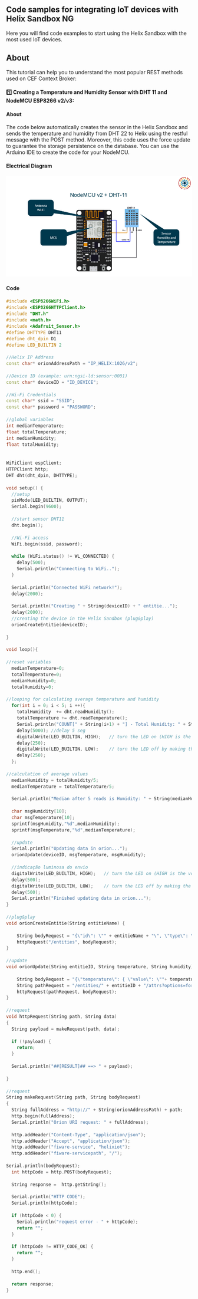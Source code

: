 ## Code samples for integrating IoT devices with Helix Sandbox NG

Here you will find code examples to start using the Helix Sandbox with the most used IoT devices.

## About

This tutorial can help you to understand the most popular REST methods used on CEF Context Broker:

#### :one: Creating a Temperature and Humidity Sensor with DHT 11 and NodeMCU ESP8266 v2/v3:

#### About

The code below automatically creates the sensor in the Helix Sandbox and sends the temperature and humidity from DHT 22 to Helix using the restful message with the POST method. Moreover, this code uses the force update to guarantee the storage persistence on the database. 
You can use the Arduino IDE to create the code for your NodeMCU.

#### Electrical Diagram

![](images/nodemcu_dht11_to_helix.PNG)

#### Code

```C++
#include <ESP8266WiFi.h> 
#include <ESP8266HTTPClient.h>
#include "DHT.h"
#include <math.h>
#include <Adafruit_Sensor.h>
#define DHTTYPE DHT11   
#define dht_dpin D1
#define LED_BUILTIN 2

//Helix IP Address 
const char* orionAddressPath = "IP_HELIX:1026/v2";

//Device ID (example: urn:ngsi-ld:sensor:0001) 
const char* deviceID = "ID_DEVICE";

//Wi-Fi Credentials
const char* ssid = "SSID"; 
const char* password = "PASSWORD";

//global variables
int medianTemperature;
float totalTemperature;
int medianHumidity;
float totalHumidity;

  
WiFiClient espClient;
HTTPClient http;
DHT dht(dht_dpin, DHTTYPE);

void setup() {
  //setup
  pinMode(LED_BUILTIN, OUTPUT);
  Serial.begin(9600);
  
  //start sensor DHT11
  dht.begin();
  
  //Wi-Fi access
  WiFi.begin(ssid, password);
  
  while (WiFi.status() != WL_CONNECTED) {
    delay(500);
    Serial.println("Connecting to WiFi..");
  }

  Serial.println("Connected WiFi network!");
  delay(2000);

  Serial.println("Creating " + String(deviceID) + " entitie...");
  delay(2000);
  //creating the device in the Helix Sandbox (plug&play) 
  orionCreateEntitie(deviceID);
  
}
 
void loop(){

//reset variables
  medianTemperature=0;
  totalTemperature=0;
  medianHumidity=0;
  totalHumidity=0;

//looping for calculating average temperature and humidity
  for(int i = 0; i < 5; i ++){
    totalHumidity  += dht.readHumidity();
    totalTemperature += dht.readTemperature(); 
    Serial.println("COUNT[" + String(i+1) + "] - Total Humidity: " + String(totalHumidity) + " Total Temperature: " + String(totalTemperature));
    delay(5000); //delay 5 seg
    digitalWrite(LED_BUILTIN, HIGH);   // turn the LED on (HIGH is the voltage level)
    delay(250);                       
    digitalWrite(LED_BUILTIN, LOW);    // turn the LED off by making the voltage LOW
    delay(250); 
  };

//calculation of average values
  medianHumidity = totalHumidity/5;
  medianTemperature = totalTemperature/5;
  
  Serial.println("Median after 5 reads is Humidity: " + String(medianHumidity) + " Temperature: " + String(medianTemperature));
  
  char msgHumidity[10];
  char msgTemperature[10]; 
  sprintf(msgHumidity,"%d",medianHumidity);
  sprintf(msgTemperature,"%d",medianTemperature);

  //update 
  Serial.println("Updating data in orion...");
  orionUpdate(deviceID, msgTemperature, msgHumidity);

  //indicação luminosa do envio
  digitalWrite(LED_BUILTIN, HIGH);   // turn the LED on (HIGH is the voltage level)
  delay(500);                       
  digitalWrite(LED_BUILTIN, LOW);    // turn the LED off by making the voltage LOW
  delay(500);                          
  Serial.println("Finished updating data in orion...");
}

//plug&play
void orionCreateEntitie(String entitieName) {

    String bodyRequest = "{\"id\": \"" + entitieName + "\", \"type\": \"sensor\", \"temperature\": { \"value\": \"0\", \"type\": \"integer\"},\"humidity\": { \"value\": \"0\", \"type\": \"integer\"}}";
    httpRequest("/entities", bodyRequest);
}

//update 
void orionUpdate(String entitieID, String temperature, String humidity){

    String bodyRequest = "{\"temperature\": { \"value\": \""+ temperature + "\", \"type\": \"integer\"}, \"humidity\": { \"value\": \""+ humidity +"\", \"type\": \"integer\"}}";
    String pathRequest = "/entities/" + entitieID + "/attrs?options=forcedUpdate";
    httpRequest(pathRequest, bodyRequest);
}

//request
void httpRequest(String path, String data)
{
  String payload = makeRequest(path, data);

  if (!payload) {
    return;
  }

  Serial.println("##[RESULT]## ==> " + payload);

}

//request
String makeRequest(String path, String bodyRequest)
{
  String fullAddress = "http://" + String(orionAddressPath) + path;
  http.begin(fullAddress);
  Serial.println("Orion URI request: " + fullAddress);

  http.addHeader("Content-Type", "application/json"); 
  http.addHeader("Accept", "application/json"); 
  http.addHeader("fiware-service", "helixiot"); 
  http.addHeader("fiware-servicepath", "/"); 

Serial.println(bodyRequest);
  int httpCode = http.POST(bodyRequest);

  String response =  http.getString();

  Serial.println("HTTP CODE");
  Serial.println(httpCode);
  
  if (httpCode < 0) {
    Serial.println("request error - " + httpCode);
    return "";
  }

  if (httpCode != HTTP_CODE_OK) {
    return "";
  }

  http.end();

  return response;
}
```



